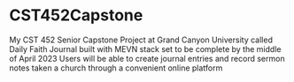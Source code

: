 # CST452Capstone
My CST 452 Senior Capstone Project at Grand Canyon University called Daily Faith Journal built with MEVN stack set to be complete by the middle of April 2023
Users will be able to create journal entries and record sermon notes taken a church through a convenient online platform 

